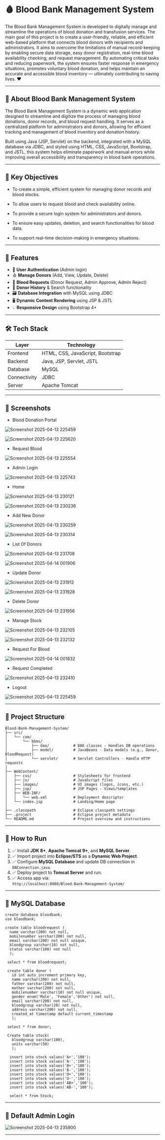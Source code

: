 # 🩸 Blood Bank Management System

The Blood Bank Management System is developed to digitally manage and streamline the operations of blood donation and transfusion services. The main goal of this project is to create a user-friendly, reliable, and efficient web-based platform that connects blood donors with recipients and administrators. It aims to overcome the limitations of manual record-keeping by enabling secure data storage, easy donor registration, real-time blood availability checking, and request management. By automating critical tasks and reducing paperwork, the system ensures faster response in emergency situations, promotes voluntary blood donation, and helps maintain an accurate and accessible blood inventory — ultimately contributing to saving lives. ❤️

---

## 🧾 About Blood Bank Management System
The Blood Bank Management System is a dynamic web application designed to streamline and digitize the process of managing blood donations, donor records, and blood request handling. It serves as a centralized platform for administrators and donors, allowing for efficient tracking and management of blood inventory and donation history.

Built using Java (JSP, Servlet) on the backend, integrated with a MySQL database via JDBC, and styled using HTML, CSS, JavaScript, Bootstrap, and JSTL, this system helps eliminate paperwork and manual errors while improving overall accessibility and transparency in blood bank operations.

---

## 🎯 Key Objectives

- To create a simple, efficient system for managing donor records and blood stocks.

- To allow users to request blood and check availability online.

- To provide a secure login system for administrators and donors.

- To ensure easy updates, deletion, and search functionalities for blood data.

- To support real-time decision-making in emergency situations.

---

## 🚀 Features

- 🔐 **User Authentication** (Admin login)
- 🩸 **Manage Donors** (Add, View, Update, Delete)
- 🏥 **Blood Requests** (Donor Request, Admin Approve, Admin Reject)
- 🧾 **Donor History** & Search functionality
- 🗃️ **Database Integration** with MySQL using JDBC
- 🖥️ **Dynamic Content Rendering** using JSP & JSTL
- 💡 **Responsive Design** using Bootstrap 4+

---

## 🛠️ Tech Stack

| Layer       | Technology                       |
|-------------|----------------------------------|
| Frontend    | HTML, CSS, JavaScript, Bootstrap |
| Backend     | Java, JSP, Servlet, JSTL         |
| Database    | MySQL                            |
| Connectivity| JDBC                             |
| Server      | Apache Tomcat                    |

---

## 📸 Screenshots

- Blood Donation Portal
  
 ![Screenshot 2025-04-13 225459](https://github.com/user-attachments/assets/48c1ab64-9992-4300-b2f9-6f5d3d0d9052)

 ![Screenshot 2025-04-13 225620](https://github.com/user-attachments/assets/e17e360a-5aad-432f-aaca-64aa59bc9c7f)

 - Request Blood
   
 ![Screenshot 2025-04-13 225554](https://github.com/user-attachments/assets/1b46b6cc-a51c-4ca8-8c1b-9ba7fdf1b4fc)

 - Admin Login
   
 ![Screenshot 2025-04-13 225743](https://github.com/user-attachments/assets/09358c2e-2983-45a7-8bf5-41a6f1ee7651)

 - Home
   
 ![Screenshot 2025-04-13 230121](https://github.com/user-attachments/assets/5766c40a-b3ee-4b3b-a186-8d364c7050bf)

 ![Screenshot 2025-04-13 230236](https://github.com/user-attachments/assets/a9180de3-2e35-4e37-bf23-5747be108e75)

 - Add New Donor
   
 ![Screenshot 2025-04-13 230259](https://github.com/user-attachments/assets/9b53adcd-b756-451a-af01-b9bd97ea1f91)
 
 ![Screenshot 2025-04-13 230314](https://github.com/user-attachments/assets/2c53d286-f519-4999-96e5-ca92203ca115)

 - List Of Donors
   
 ![Screenshot 2025-04-13 231708](https://github.com/user-attachments/assets/72a1dcda-25da-4f0b-b00a-f29c7a785adb)
 
 ![Screenshot 2025-04-14 001906](https://github.com/user-attachments/assets/c8a9d4dd-d5ca-4b1d-a887-89ed3bb1551c)
 
 - Update Donor
   
 ![Screenshot 2025-04-13 231912](https://github.com/user-attachments/assets/620058f7-0496-41cb-99d3-acdad976f3e0)
 
 ![Screenshot 2025-04-13 231928](https://github.com/user-attachments/assets/49d4ef07-858f-4287-91f1-0f7dc524d14b)

 - Delete Donor
   
 ![Screenshot 2025-04-13 231956](https://github.com/user-attachments/assets/0be4134e-eb26-4325-83e5-5e905c4fb6d3)

 - Manage Stock
   
 ![Screenshot 2025-04-13 232105](https://github.com/user-attachments/assets/c357a774-79c1-4db2-92e9-8d79885e093e)

 ![Screenshot 2025-04-13 232132](https://github.com/user-attachments/assets/751a87b1-cc86-4088-b727-164954850f42)

 - Request For Blood
   
 ![Screenshot 2025-04-14 001832](https://github.com/user-attachments/assets/a580cf1c-971d-4abe-81b8-8d43458f9257)
 
 - Request Completed
   
 ![Screenshot 2025-04-13 232410](https://github.com/user-attachments/assets/9eb2ab2d-48d4-408a-b18e-b378e6b0618b)

 - Logout
   
 ![Screenshot 2025-04-13 225459](https://github.com/user-attachments/assets/48c1ab64-9992-4300-b2f9-6f5d3d0d9052)
 
---

## 📁 Project Structure

```
Blood-Bank-Management-System/
├── src/
│   └── com/
│       └── bbms/
│           ├── dao/           # DAO classes - Handles DB operations
│           ├── model/         # JavaBeans - Data models (e.g., Donor, BloodRequest)
│           └── servlet/       # Servlet Controllers - Handle HTTP requests
│
├── WebContent/
│   ├── css/                   # Stylesheets for frontend
│   ├── js/                    # JavaScript files
│   ├── images/                # UI images (logos, icons, etc.)
│   ├── jsp/                   # JSP Pages - Views/templates
│   ├── WEB-INF/
│   │   └── web.xml            # Deployment descriptor
│   └── index.jsp              # Landing/Home page
│
├── .classpath                 # Eclipse classpath settings
├── .project                   # Eclipse project metadata
└── README.md                  # Project overview and instructions

```
---

## 🧪 How to Run

1. ✅ Install **JDK 8+**, **Apache Tomcat 9+**, and **MySQL Server**.
2. ✅ Import project into **Eclipse/STS** as a **Dynamic Web Project**.
3. ✅ Configure **MySQL Database** and update DB connection in `DBConnection.java`.
4. ✅ Deploy project to **Tomcat Server** and run.
5. ✅ Access app via:  
   `http://localhost:8080/Blood-Bank-Management-System/`

---

## 🧬 MySQL Database

  ```
  create database bloodbank;
  use bloodbank;

  create table bloodrequest (
    name varchar(200) not null,
    mobilenumber varchar(200) not null,
    email varchar(200) not null unique, 
    bloodgroup varchar(10) not null,
    status varchar(100) not null
    );

   select * from bloodrequest;
  
   create table donor (
     id int auto_increment primary key,
     name varchar(200) not null,
     father varchar(200) not null,
     mother varchar(200) not null,
     mobilenumber varchar(10) not null unique,
     gender enum('Male', 'Female','Other') not null,
     email varchar(200) not null,
     bloodgroup varchar(20) not null,
     address varchar(200) not null,
     created_at timestamp default current_timestamp
     );
  
   select * from donor;
   
   Create table stock(
     bloodgroup varchar(100),
     units varchar(50)
     );
     
    insert into stock values('A+','100');
    insert into stock values('A-','100');
    insert into stock values('B+','100');
    insert into stock values('B-','100');
    insert into stock values('O+','100');
    insert into stock values('O-','100');
    insert into stock values('AB+','100');
    insert into stock values('AB-','100');
    
    select * from Stock;

   ```
---

## 🔐 Default Admin Login

 ![Screenshot 2025-04-13 235900](https://github.com/user-attachments/assets/dfbdd030-f671-4215-80d9-64402b396491)

--- 

